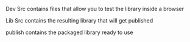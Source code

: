 Dev Src contains files that allow you to test the library inside a browser

Lib Src contains the resulting library that will get published

publish contains the packaged library ready to use